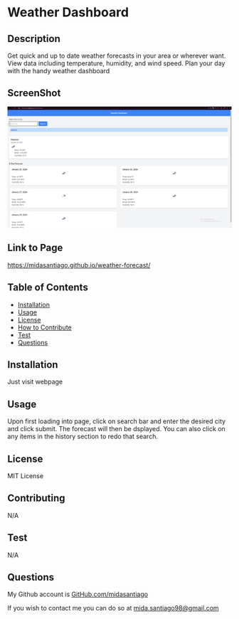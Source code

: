 # Weather Dashboard
    
## Description
    
Get quick and up to date weather forecasts in your area or wherever want. View data including temperature, humidity, and wind speed. Plan your day with the handy weather dashboard

## ScreenShot

![Full Web Page View](assets/image/Weather-SS.PNG)

## Link to Page

https://midasantiago.github.io/weather-forecast/
    
## Table of Contents
    
- [Installation](#installation)
- [Usage](#usage)
- [License](#license)
- [How to Contribute](#contributing)
- [Test](#test)
- [Questions](#questions)
    
## Installation
    
Just visit webpage
    
## Usage
    
Upon first loading into page, click on search bar and enter the desired city and click submit. The forecast will then be dsplayed. You can also click on any items in the history section to redo that search.
    
## License
    
MIT License
    
## Contributing
    
N/A
    
## Test
    
N/A
    
## Questions
    
My Github account is [GitHub.com/midasantiago](github.com/midasantiago)
    
If you wish to contact me you can do so at mida.santiago98@gmail.com

